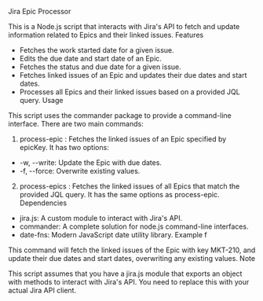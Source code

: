 Jira Epic Processor

This is a Node.js script that interacts with Jira's API to fetch and update information related to Epics and their linked issues.
Features

- Fetches the work started date for a given issue.
- Edits the due date and start date of an Epic.
- Fetches the status and due date for a given issue.
- Fetches linked issues of an Epic and updates their due dates and start dates.
- Processes all Epics and their linked issues based on a provided JQL query.
Usage

This script uses the commander package to provide a command-line interface. There are two main commands:

1. process-epic <epicKey>: Fetches the linked issues of an Epic specified by epicKey. It has two options:
- -w, --write: Update the Epic with due dates.
- -f, --force: Overwrite existing values.

2. process-epics <jql>: Fetches the linked issues of all Epics that match the provided JQL query. It has the same options as process-epic.
Dependencies

- jira.js: A custom module to interact with Jira's API.
- commander: A complete solution for node.js command-line interfaces.
- date-fns: Modern JavaScript date utility library.
Example
f

This command will fetch the linked issues of the Epic with key MKT-210, and update their due dates and start dates, overwriting any existing values.
Note

This script assumes that you have a jira.js module that exports an object with methods to interact with Jira's API. You need to replace this with your actual Jira API client.
